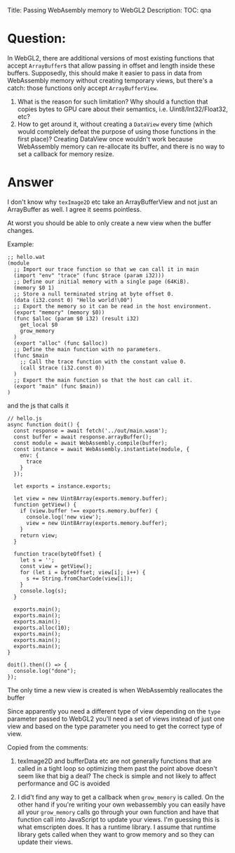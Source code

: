 Title: Passing WebAsembly memory to WebGL2
Description:
TOC: qna

# Question:

In WebGL2, there are additional versions of most existing functions that accept `ArrayBuffer`s that allow passing in offset and length inside these buffers. Supposedly, this should make it easier to pass in data from WebAssembly memory without creating temporary views, but there's a catch: those functions only accept `ArrayBufferView`.

1. What is the reason for such limitation? Why should a function that copies bytes to GPU care about their semantics, i.e. Uint8/Int32/Float32, etc?
2. How to get around it, without creating a `DataView` every time (which would completely defeat the purpose of using those functions in the first place)? Creating DataView once wouldn't work because WebAssembly memory can re-allocate its buffer, and there is no way to set a callback for memory resize.

# Answer

I don't know why `texImage2D` etc take an ArrayBufferView and not just an ArrayBuffer as well. I agree it seems pointless.

At worst you should be able to only create a new view when the buffer changes.

Example:

    ;; hello.wat
    (module
      ;; Import our trace function so that we can call it in main
      (import "env" "trace" (func $trace (param i32)))
      ;; Define our initial memory with a single page (64KiB).
      (memory $0 1)
      ;; Store a null terminated string at byte offset 0. 
      (data (i32.const 0) "Hello world!\00")
      ;; Export the memory so it can be read in the host environment.
      (export "memory" (memory $0))
      (func $alloc (param $0 i32) (result i32)
        get_local $0
        grow_memory
      )
      (export "alloc" (func $alloc))
      ;; Define the main function with no parameters.
      (func $main
        ;; Call the trace function with the constant value 0.
        (call $trace (i32.const 0))
      )
      ;; Export the main function so that the host can call it.
      (export "main" (func $main))
    )

and the js that calls it

    // hello.js
    async function doit() {
      const response = await fetch('../out/main.wasm');
      const buffer = await response.arrayBuffer();
      const module = await WebAssembly.compile(buffer);
      const instance = await WebAssembly.instantiate(module, {
        env: {
          trace
        }
      });
    
      let exports = instance.exports;
      
      let view = new Uint8Array(exports.memory.buffer);
      function getView() {
        if (view.buffer !== exports.memory.buffer) {
          console.log('new view');
          view = new Uint8Array(exports.memory.buffer);
        }
        return view;
      }
    
      function trace(byteOffset) {
        let s = '';
        const view = getView();
        for (let i = byteOffset; view[i]; i++) {
          s += String.fromCharCode(view[i]);
        }
        console.log(s);
      }
    
      exports.main();
      exports.main();
      exports.main();
      exports.alloc(10);
      exports.main();
      exports.main();
      exports.main();
    }
    
    doit().then(() => {
      console.log("done");
    });

The only time a new view is created is when WebAssembly reallocates the buffer

Since apparently you need a different type of view depending on the `type` parameter passed to WebGL2 you'll need a set of views instead of just one view and based on the type parameter you need to get the correct type of view.

Copied from the comments:

1. texImage2D and bufferData etc are not generally functions that are called in a tight loop so optimizing them past the point above doesn't seem like that big a deal? The check is simple and not likely to affect performance and GC is avoided

2. I did't find any way to get a callback when `grow_memory` is called. On the other hand if you're writing your own webassembly you can easily have all your `grow_memory` calls go through your own function and have that function call into JavaScript to update your views. I'm guessing this is what emscripten does. It has a runtime library. I assume that runtime library gets called when they want to grow memory and so they can update their views.
